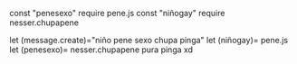 const "penesexo" require pene.js
const "niñogay" require nesser.chupapene

let (message.create)="niño pene sexo chupa pinga"
    let (niñogay)= pene.js
    let (penesexo)= nesser.chupapene
pura pinga xd
